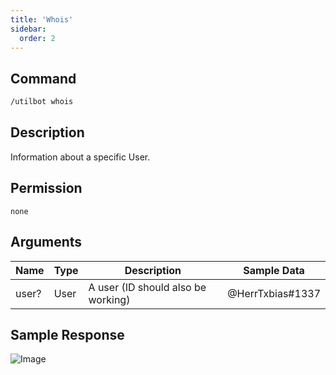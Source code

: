 ```yaml
---
title: 'Whois'
sidebar:
  order: 2
---
```


## Command
```txt
/utilbot whois
```

## Description
Information about a specific User.

## Permission
` none `

## Arguments
| Name | Type | Description | Sample Data |
| ---- | ---- | ----------- | ----------- |
| user? | User | A user (ID should also be working) | @HerrTxbias#1337 |

## Sample Response
![Image](https://cdn.utilbot.co/2021-05-28_fc1377b5-e7a0-4136-b34a-b9b8635adf6a.png)
